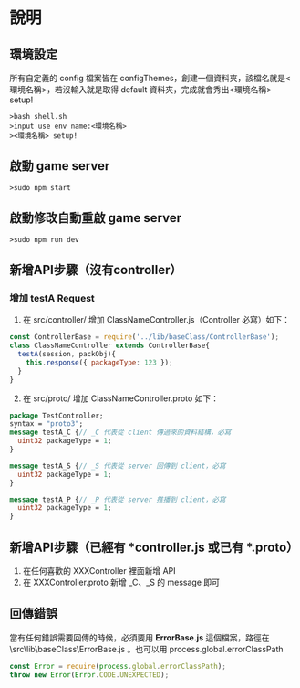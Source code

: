 # 說明

## 環境設定
所有自定義的 config 檔案皆在 configThemes，創建一個資料夾，該檔名就是<環境名稱>，若沒輸入就是取得 default 資料夾，完成就會秀出<環境名稱> setup!
```shell
>bash shell.sh
>input use env name:<環境名稱>
><環境名稱> setup!
```

## 啟動 game server
```shell
>sudo npm start
```
## 啟動修改自動重啟 game server
```shell
>sudo npm run dev
```
## 新增API步驟（沒有controller）
### 增加 testA Request
1. 在 src/controller/ 增加 ClassNameController.js（Controller 必寫）如下：
```javascript
const ControllerBase = require('../lib/baseClass/ControllerBase');
class ClassNameController extends ControllerBase{
  testA(session, packObj){
    this.response({ packageType: 123 });
  }
}
```
2. 在 src/proto/ 增加 ClassNameController.proto 如下：
```proto
package TestController;
syntax = "proto3";
message testA_C {// _C 代表從 client 傳過來的資料結構，必寫
  uint32 packageType = 1;
}

message testA_S {// _S 代表從 server 回傳到 client，必寫
  uint32 packageType = 1;
}

message testA_P {// _P 代表從 server 推播到 client，必寫
  uint32 packageType = 1;
}
```
## 新增API步驟（已經有 *controller.js 或已有 *.proto）
1. 在任何喜歡的 XXXController 裡面新增 API
2. 在 XXXController.proto 新增 _C、_S 的 message 即可
## 回傳錯誤
當有任何錯誤需要回傳的時候，必須要用 **ErrorBase.js** 這個檔案，路徑在 \src\lib\baseClass\ErrorBase.js 。也可以用 process.global.errorClassPath 
```javascript
const Error = require(process.global.errorClassPath);
throw new Error(Error.CODE.UNEXPECTED);
```